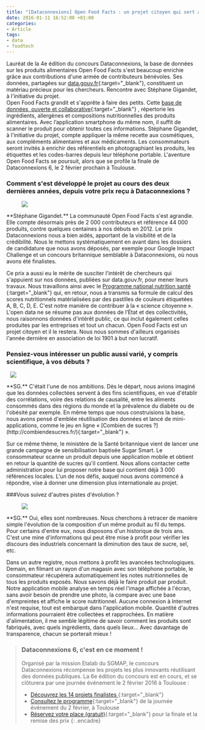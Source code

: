 ```yaml
---
title: "[Dataconnexions] Open Food Facts : un projet citoyen qui sert aussi la science"
date: 2016-01-11 16:52:00 +01:00
categories:
- Article
tags:
- data
- foodtech
---
```


Lauréat de la 4e édition du concours Dataconnexions, la base de données sur les produits alimentaires Open Food Facts s'est beaucoup enrichie grâce aux contributions d'une armée de contributeurs bénévoles. Ses données, partagées sur [data.gouv.fr](https://www.data.gouv.fr/fr/datasets/produits-alimentaires-ingredients-nutrition-labels/){:target="_blank"}, constituent un matériau précieux pour les chercheurs. Rencontre avec Stéphane Gigandet, à l'initiative du projet.
<br>
Open Food Facts grandit et s'apprête à faire des petits. Cette [base de données, ouverte et collaborative](https://fr.openfoodfacts.org/){:target="_blank"} , répertorie les ingrédients, allergènes et compositions nutritionnelles des produits alimentaires. Avec l’application smartphone du même nom, il suffit de scanner le produit pour obtenir toutes ces informations. Stéphane Gigandet, à l'initiative du projet, compte appliquer la même recette aux cosmétiques, aux compléments alimentaires et aux médicaments. Les consommateurs seront invités à enrichir des référentiels en photographiant les produits, les étiquettes et les codes-barres depuis leur téléphone portable. L'aventure Open Food Facts se poursuit, alors que se profile la finale de Dataconnexions 6, le 2 février prochain à Toulouse.

### Comment s'est développé le projet au cours des deux dernières années, depuis votre prix reçu à Dataconnexions ?

<figure class='image-left' style='width: 40%; margin-right: 10px;'><img src="/uploads/sgigandet-s.jpg"/></figure> **Stéphane Gigandet.** La communauté Open Food Facts s'est agrandie. Elle compte désormais près de 2 000 contributeurs et référence 44 000 produits, contre quelques centaines à nos débuts en 2012. Le prix Dataconnexions nous a bien aidés, apportant de la visibilité et de la crédibilité. Nous le mettons systématiquement en avant dans les dossiers de candidature que nous avons déposés, par exemple pour Google Impact Challenge et un concours britannique semblable à Dataconnexions, où nous avons été finalistes.

Ce prix a aussi eu le mérite de susciter l'intérêt de chercheurs qui s'appuient sur nos données, publiées sur data.gouv.fr, pour mener leurs travaux. Nous travaillons ainsi avec le [Programme national nutrition santé ](http://www.mangerbouger.fr/PNNS){:target="_blank"} qui, en retour, nous a transmis sa formule de calcul des scores nutritionnels matérialisées par des pastilles de couleurs étiquetées A, B, C, D, E. C'est notre manière de contribuer à la « science citoyenne ». L'open data ne se résume pas aux données de l’État et des collectivités, nous raisonnons données d'intérêt public, ce qui inclut également celles produites par les entreprises et tout un chacun. Open Food Facts est un projet citoyen et il le restera. Nous nous sommes d'ailleurs organisés l'année dernière en association de loi 1901 à but non lucratif.

### Pensiez-vous intéresser un public aussi varié, y compris scientifique, à vos débuts ?

<figure class='image-right' style='width: 40%; margin-left: 10px;'><img src="/uploads/combiendesucres_1_ou_42_800.png"/></figure> **SG.** C'était l'une de nos ambitions. Dès le départ, nous avions imaginé que les données collectées servent à des fins scientifiques, en vue d'établir des corrélations, voire des relations de causalité, entre les aliments consommés dans des régions du monde et la prévalence du diabète ou de l'obésité par exemple. En même temps que nous construisions la base, nous avons pensé d'emblée réutilisation des données et lancé de mini-applications, comme le jeu en ligne « [Combien de sucres ?](http://combiendesucres.fr/){:target="_blank"}  ».

Sur ce même thème, le ministère de la Santé britannique vient de lancer une grande campagne de sensibilisation baptisée Sugar Smart. Le consommateur scanne un produit depuis une application mobile et obtient en retour la quantité de sucres qu'il contient. Nous allons contacter cette administration pour lui proposer notre base qui contient déjà 3 000 références locales. L'un de nos défis, auquel nous avons commencé à répondre, vise à donner une dimension plus internationale au projet.

###Vous suivez d'autres pistes d'évolution ? 

<figure class='image-left' style='width: 40%; margin-right: 10px;'><img src="/uploads/off_abcd.jpg"/></figure> **SG.** Oui, elles sont nombreuses. Nous cherchons à retracer de manière simple l'évolution de la composition d'un même produit au fil du temps. Pour certains d'entre eux, nous disposons d'un historique de trois ans. C'est une mine d'informations qui peut être mise à profit pour vérifier les discours des industriels concernant la diminution des taux de sucre, sel, etc.

Dans un autre registre, nous mettons à profit les avancées technologiques. Demain, en filmant un rayon d'un magasin avec son téléphone portable, le consommateur récupérera automatiquement les notes nutritionnelles de tous les produits exposés. Nous savons déjà le faire produit par produit. Notre application mobile analyse en temps réel l'image affichée à l'écran, sans avoir besoin de prendre une photo, la compare avec une base d'empreintes et affiche le score nutritionnel. Aucune connexion à Internet n'est requise, tout est embarqué dans l'application mobile. Quantité d'autres informations pourraient être collectées et rapprochées. En matière d'alimentation, il me semble légitime de savoir comment les produits sont fabriqués, avec quels ingrédients, dans quels lieux... Avec davantage de transparence, chacun se porterait mieux !


> ### Dataconnexions 6, c'est en ce moment !
>
>Organisé par la mission Etalab du SGMAP, le concours Dataconnexions récompense les projets les plus innovants réutilisant des données
publiques. La 6e édition du concours est en cours, et se clôturera par une journée événement le 2 février 2016 à Toulouse :
>* [Découvrez les 14 projets finalistes
](https://www.etalab.gouv.fr/decouvrez-les-finalistes-du-concours->dataconnexions-6){:target="_blank"}
>* [Consultez le programme](https://www.etalab.gouv.fr/ceremonie-de-remise-des-prix-dataconnexions-6-reservez-votre-place){:target="_blank"} de la journée événement du 2 février, à Toulouse
>* [Réservez votre place (gratuit)](https://www.eventbrite.fr/e/billets-concours-dataconnexions-6-finale-ceremonie-19573273187){:target="_blank"} pour la finale et la remise des prix
{: .encadre}